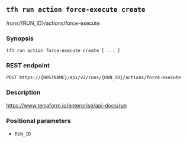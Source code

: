 ## `tfh run action force-execute create`

/runs/{RUN_ID}/actions/force-execute

### Synopsis

    tfh run action force-execute create [ ... ]

### REST endpoint

    POST https://{HOSTNAME}/api/v2/runs/{RUN_ID}/actions/force-execute

### Description

https://www.terraform.io/enterprise/api-docs/run

### Positional parameters

* `RUN_ID`

